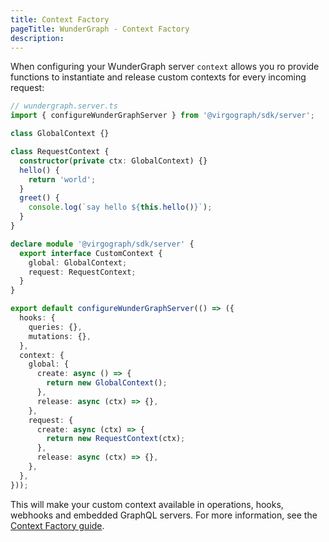 ```yaml
---
title: Context Factory
pageTitle: WunderGraph - Context Factory
description:
---
```


When configuring your WunderGraph server `context` allows you ro provide functions
to instantiate and release custom contexts for every incoming request:

```typescript
// wundergraph.server.ts
import { configureWunderGraphServer } from '@virgograph/sdk/server';

class GlobalContext {}

class RequestContext {
  constructor(private ctx: GlobalContext) {}
  hello() {
    return 'world';
  }
  greet() {
    console.log(`say hello ${this.hello()}`);
  }
}

declare module '@virgograph/sdk/server' {
  export interface CustomContext {
    global: GlobalContext;
    request: RequestContext;
  }
}

export default configureWunderGraphServer(() => ({
  hooks: {
    queries: {},
    mutations: {},
  },
  context: {
    global: {
      create: async () => {
        return new GlobalContext();
      },
      release: async (ctx) => {},
    },
    request: {
      create: async (ctx) => {
        return new RequestContext(ctx);
      },
      release: async (ctx) => {},
    },
  },
}));
```

This will make your custom context available in operations, hooks, webhooks and embedded GraphQL servers. For more information, see the [Context Factory guide](/docs/guides/context-factory).
